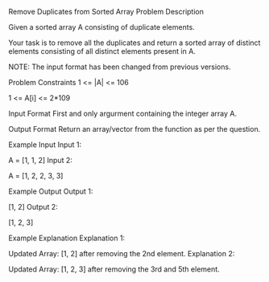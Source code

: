 Remove Duplicates from Sorted Array
Problem Description

Given a sorted array A consisting of duplicate elements.

Your task is to remove all the duplicates and return a sorted array of distinct elements consisting of all distinct elements present in A.

NOTE: The input format has been changed from previous versions.



Problem Constraints
1 <= |A| <= 106

1 <= A[i] <= 2*109



Input Format
First and only argurment containing the integer array A.



Output Format
Return an array/vector from the function as per the question.



Example Input
Input 1:

A = [1, 1, 2]
Input 2:

A = [1, 2, 2, 3, 3]


Example Output
Output 1:

[1, 2]
Output 2:

[1, 2, 3]


Example Explanation
Explanation 1:

Updated Array: [1, 2] after removing the 2nd element.
Explanation 2:

Updated Array: [1, 2, 3] after removing the 3rd and 5th element.